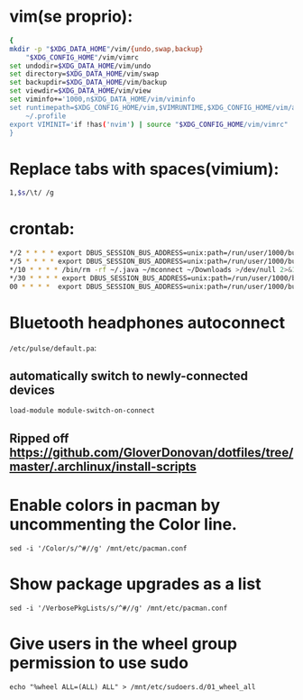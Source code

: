 # vim(se proprio):
``` sh
{
mkdir -p "$XDG_DATA_HOME"/vim/{undo,swap,backup}
	"$XDG_CONFIG_HOME"/vim/vimrc
set undodir=$XDG_DATA_HOME/vim/undo
set directory=$XDG_DATA_HOME/vim/swap
set backupdir=$XDG_DATA_HOME/vim/backup
set viewdir=$XDG_DATA_HOME/vim/view
set viminfo+='1000,n$XDG_DATA_HOME/vim/viminfo
set runtimepath=$XDG_CONFIG_HOME/vim,$VIMRUNTIME,$XDG_CONFIG_HOME/vim/after
	~/.profile
export VIMINIT='if !has('nvim') | source "$XDG_CONFIG_HOME/vim/vimrc" | endif'
}
```

# Replace tabs with spaces(vimium):
``` sh
1,$s/\t/ /g
```

# crontab:
``` sh
*/2 * * * * export DBUS_SESSION_BUS_ADDRESS=unix:path=/run/user/1000/bus; export DISPLAY=:0; . ~/.profile; /usr/bin/mw -Y >/dev/null 2>&1
*/5 * * * * export DBUS_SESSION_BUS_ADDRESS=unix:path=/run/user/1000/bus; export DISPLAY=:0; . ~/.profile; ~/.local/bin/cron/cronbat >/dev/null 2>&1
*/10 * * * * /bin/rm -rf ~/.java ~/mconnect ~/Downloads >/dev/null 2>&1
*/30 * * * * export DBUS_SESSION_BUS_ADDRESS=unix:path=/run/user/1000/bus; export DISPLAY=:0; . ~/.profile; ~/.local/bin/cron/feedup >/dev/null 2>&1
00 * * * *  export DBUS_SESSION_BUS_ADDRESS=unix:path=/run/user/1000/bus; export DISPLAY=:0; . ~/.profile; ~/.local/bin/cron/checkup >/dev/null 2>&1
```

# Bluetooth headphones autoconnect
`/etc/pulse/default.pa`:
## automatically switch to newly-connected devices
`load-module module-switch-on-connect`

## Ripped off https://github.com/GloverDonovan/dotfiles/tree/master/.archlinux/install-scripts
# Enable colors in pacman by uncommenting the Color line.
`sed -i '/Color/s/^#//g' /mnt/etc/pacman.conf`
# Show package upgrades as a list
`sed -i '/VerbosePkgLists/s/^#//g' /mnt/etc/pacman.conf`
# Give users in the wheel group permission to use sudo
`echo "%wheel ALL=(ALL) ALL" > /mnt/etc/sudoers.d/01_wheel_all`
